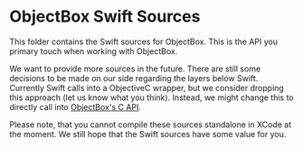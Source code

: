 ObjectBox Swift Sources
=======================

This folder contains the Swift sources for ObjectBox. This is the API you primary touch when working with ObjectBox.

We want to provide more sources in the future.
There are still some decisions to be made on our side regarding the layers below Swift.
Currently Swift calls into a ObjectiveC wrapper, but we consider dropping this approach (let us know what you think).
Instead, we might change this to directly call into [ObjectBox's C API](https://github.com/objectbox/objectbox-c).   

Please note, that you cannot compile these sources standalone in XCode at the moment.
We still hope that the Swift sources have some value for you. 
